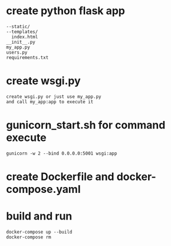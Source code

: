 # create python flask app
```
--static/
--templates/
  index.html
__init__.py
my_app.py
users.py
requirements.txt
```
# create wsgi.py
```
create wsgi.py or just use my_app.py
and call my_app:app to execute it
```

# gunicorn_start.sh for command execute
```
gunicorn -w 2 --bind 0.0.0.0:5001 wsgi:app 
```

# create Dockerfile and docker-compose.yaml

# build and run
```
docker-compose up --build
docker-compose rm
```